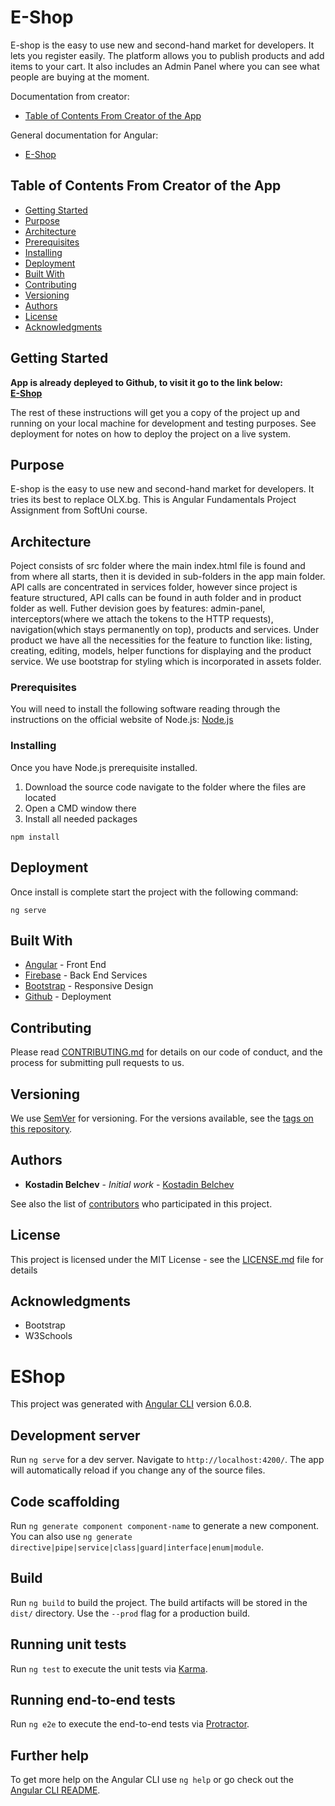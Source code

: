# E-Shop

E-shop is the easy to use new and second-hand market for developers. It lets you register easily. The platform allows you to publish products and add items to your cart. It also includes an Admin Panel where you can see what people are buying at the moment.

Documentation from creator:
- [Table of Contents From Creator of the App](#table-of-contents-from-creator-of-the-app)

General documentation for Angular:
- [E-Shop](#eshop)

## Table of Contents From Creator of the App

- [Getting Started](#getting-started)
- [Purpose](#purpose)
- [Architecture](#architecture)
- [Prerequisites](#prerequisites)
- [Installing](#installing)
- [Deployment](#deployment)
- [Built With](#built-with)
- [Contributing](#contributing)
- [Versioning](#versioning)
- [Authors](#authors)
- [License](#license)
- [Acknowledgments](#acknowledgments)

## Getting Started

  <strong>App is already depleyed to Github, to visit it go to the link below:</strong>
  <br/>
  <strong>[E-Shop](https://kostadin-belchev.github.io/)</strong>

  The rest of these instructions will get you a copy of the project up and running on your local machine for development and testing purposes. See deployment for notes on how to deploy the project on a live system.

## Purpose
  E-shop is the easy to use new and second-hand market for developers. It tries its best to replace OLX.bg. This is Angular Fundamentals Project Assignment from SoftUni course.

## Architecture
  Poject consists of src folder where the main index.html file is found and from where all starts, then it is devided in sub-folders in the app main folder.
  API calls are concentrated in services folder, however since project is feature structured, API calls can be found in auth folder and in product folder as well.
  Futher devision goes by features: admin-panel, interceptors(where we attach the tokens to the HTTP requests), navigation(which stays permanently on top), products and services.
  Under product we have all the necessities for the feature to function like: listing, creating, editing, models, helper functions for displaying and the product service.
  We use bootstrap for styling which is incorporated in assets folder.

### Prerequisites

You will need to install the following software reading through the instructions on the official website of Node.js:
[Node.js](https://nodejs.org/en/)

### Installing

Once you have Node.js prerequisite installed. 
1. Download the source code navigate to the folder where the files are located
2. Open a CMD window there
3. Install all needed packages
```
npm install
```

## Deployment

Once install is complete start the project with the following command:
```
ng serve
```

## Built With

* [Angular](https://angular.io/) - Front End
* [Firebase](https://firebase.google.com/) - Back End Services
* [Bootstrap](https://getbootstrap.com/) - Responsive Design
* [Github](https://github.com/) - Deployment

## Contributing

Please read [CONTRIBUTING.md](https://github.com/kostadin-belchev/E-Shop/blob/master/CONTRIBUTING.md) for details on our code of conduct, and the process for submitting pull requests to us.

## Versioning

We use [SemVer](http://semver.org/) for versioning. For the versions available, see the [tags on this repository](https://github.com/kostadin-belchev/E-Shop/tags). 

## Authors

* **Kostadin Belchev** - *Initial work* - [Kostadin Belchev](https://github.com/kostadin-belchev)

See also the list of [contributors](https://github.com/kostadin-belchev/E-Shop/graphs/contributors) who participated in this project.

## License

This project is licensed under the MIT License - see the [LICENSE.md](LICENSE.md) file for details

## Acknowledgments

* Bootstrap
* W3Schools

# EShop

This project was generated with [Angular CLI](https://github.com/angular/angular-cli) version 6.0.8.

## Development server

Run `ng serve` for a dev server. Navigate to `http://localhost:4200/`. The app will automatically reload if you change any of the source files.

## Code scaffolding

Run `ng generate component component-name` to generate a new component. You can also use `ng generate directive|pipe|service|class|guard|interface|enum|module`.

## Build

Run `ng build` to build the project. The build artifacts will be stored in the `dist/` directory. Use the `--prod` flag for a production build.

## Running unit tests

Run `ng test` to execute the unit tests via [Karma](https://karma-runner.github.io).

## Running end-to-end tests

Run `ng e2e` to execute the end-to-end tests via [Protractor](http://www.protractortest.org/).

## Further help

To get more help on the Angular CLI use `ng help` or go check out the [Angular CLI README](https://github.com/angular/angular-cli/blob/master/README.md).

